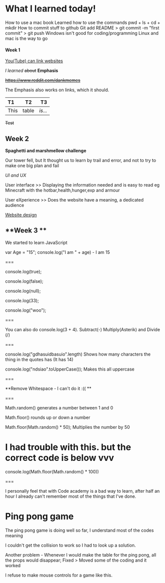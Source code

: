 # What I learned today!

How to use a mac book
Learned how to use the commands pwd + ls + cd + mkdir
How to commit stuff to github
Git add README > git commit -m "first commit" > git push
Windows isn't good for coding/programming 
Linux and mac is the way to go
#### **Week 1**

[You(Tube) can link websites](https://www.youtube.com/watch?v=3J6f6ABLwP8&t=1s "This is cool")

*I learned* ~~about~~ **Emphasis** 

~~https://www.reddit.com/dankmemes~~

The Emphasis also works on links, which it should.


|T1    |T2     |T3     |
|:-----|:-----:|------:|
|This  | table | *is...* |

~~Test~~

## **Week 2** 

**Spaghetti and marshmellow challenge**

Our tower fell, but It thought us to learn by trail and error, and not to try to make one big plan and fail

*UI and UX*

User interface >> Displaying the information needed and is easy to read eg Minecraft with the hotbar,health,hunger,exp and armour 

User eXperience >> Does the website have a meaning, a dedicated audience 

[Website design](https://imgur.com/a/CfTAU "Website")

## **Week 3 **

We started to learn JavaScript

var Age = "15";
console.log("I am " + age) - I am 15

===

console.log(true);

console.log(false);

console.log(null);

console.log(33);

console.log("woo");

===

You can also do console.log(3 + 4). Subtract(-) Multiply(Asterik) and Divide (/)

===

console.log("gdhasuidbasuio".length) Shows how many characters the thing in the quotes has (It has 14)

console.log("ndsiao".toUpperCase()); Makes this all uppercase

===

**Remove Whitespace - I can't do it :(( **

===

Math.random() generates a number between 1 and 0

Math.floor() rounds up or down a number

Math.floor(Math.random() * 50); Multiplies the number by 50 

I had trouble with this. but the correct code is below vvv
===

console.log(Math.floor(Math.random() * 100))

===

I personally feel that with Code academy is a bad way to learn, after half an hour I already can't remember most of the things that I've done.

Ping pong game
===

The ping pong game is doing well so far, I understand most of the codes meaning

I couldn't get the collision to work so I had to look up a solution.

Another problem - Whenever I would make the table for the ping pong, all the props would disappear; Fixed > Moved some of the coding and it worked

I refuse to make mouse controls for a game like this. 

